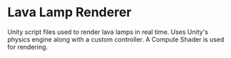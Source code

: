 # Lava Lamp Renderer

Unity script files used to render lava lamps in real time.
Uses Unity's physics engine along with a custom controller.
A Compute Shader is used for rendering. 
